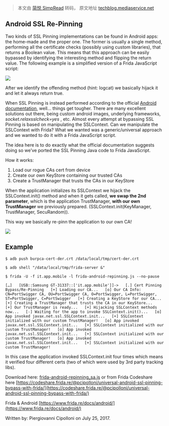 > 本文由 [简悦 SimpRead](http://ksria.com/simpread/) 转码， 原文地址 [techblog.mediaservice.net](https://techblog.mediaservice.net/2017/07/universal-android-ssl-pinning-bypass-with-frida/)

Android SSL Re-Pinning
----------------------

Two kinds of SSL Pinning implementations can be found in Android apps: the home-made and the proper one. The former is usually a single method, performing all the certificate checks (possibly using custom libraries), that returns a Boolean value. This means that this approach can be easily bypassed by identifying the interesting method and flipping the return value. The following example is a simplified version of a Frida JavaScript script:

[![](https://techblog.mediaservice.net/wp-content/uploads/2017/07/Schermata-2017-06-26-alle-14.20.14-300x62.png)](https://techblog.mediaservice.net/wp-content/uploads/2017/07/Schermata-2017-06-26-alle-14.20.14.png)

After we identify the offending method (hint: logcat) we basically hijack it and let it always return true.

When SSL Pinning is instead performed according to the official [Android documentation](https://developer.android.com/training/articles/security-ssl.html), well… things get tougher. There are many excellent solutions out there, being custom android images, underlying frameworks, _socket.relaxsslcheck=yes_ , etc. Almost every attempt at bypassing SSL Pinning is based on manipulating the SSLContext. Can we manipulate the SSLContext with Frida? What we wanted was a generic/universal approach and we wanted to do it with a Frida JavaScript script.

The idea here is to do exactly what the official documentation suggests doing so we’ve ported the SSL Pinning Java code to Frida JavaScript.

How it works:

1.  Load our rogue CAs cert from device
2.  Create our own KeyStore containing our trusted CAs
3.  Create a TrustManager that trusts the CAs in our KeyStore

When the application initializes its SSLContext we hijack the SSLContext.init() method and when it gets called, **we swap the 2nd parameter**, which is the application TrustManager, **with our own TrustManager** we previously prepared. (SSLContext.init(KeyManager, TrustManager, SecuRandom)).

This way we basically re-pinn the application to our own CA!

[![](https://techblog.mediaservice.net/wp-content/uploads/2017/07/Schermata-2017-06-29-alle-18.11.14-1-300x210.png)](https://techblog.mediaservice.net/wp-content/uploads/2017/07/Schermata-2017-06-29-alle-18.11.14-1.png)

Example
-------

`$ adb push burpca-cert-der.crt /data/local/tmp/cert-der.crt`

`$ adb shell "/data/local/tmp/frida-server &"`

`$ frida -U -f it.app.mobile -l frida-android-repinning.js --no-pause`

`[…]  
[USB::Samsung GT-31337::['it.app.mobile']]->  
[.] Cert Pinning Bypass/Re-Pinning  
[+] Loading our CA...  
[o] Our CA Info: CN=PortSwigger CA, OU=PortSwigger CA, O=PortSwigger, L=PortSwigger, ST=PortSwigger, C=PortSwigger  
[+] Creating a KeyStore for our CA...  
[+] Creating a TrustManager that trusts the CA in our KeyStore...  
[+] Our TrustManager is ready...  
[+] Hijacking SSLContext methods now...  
[-] Waiting for the app to invoke SSLContext.init()...  
[o] App invoked javax.net.ssl.SSLContext.init...  
[+] SSLContext initialized with our custom TrustManager!  
[o] App invoked javax.net.ssl.SSLContext.init...  
[+] SSLContext initialized with our custom TrustManager!  
[o] App invoked javax.net.ssl.SSLContext.init...  
[+] SSLContext initialized with our custom TrustManager!  
[o] App invoked javax.net.ssl.SSLContext.init...  
[+] SSLContext initialized with our custom TrustManager!`

In this case the application invoked SSLContext.init four times which means it verified four different certs (two of which were used by 3rd party tracking libs).

Download here: [frida-android-repinning_sa.js](https://techblog.mediaservice.net/wp-content/uploads/2017/07/frida-android-repinning_sa-1.js) or from Frida Codeshare here [https://codeshare.frida.re/@pcipolloni/universal-android-ssl-pinning-bypass-with-frida/](https://codeshare.frida.re/@pcipolloni/universal-android-ssl-pinning-bypass-with-frida/)

Frida & Android [https://www.frida.re/docs/android/](https://www.frida.re/docs/android/)

Written by: Piergiovanni Cipolloni on July 25, 2017.